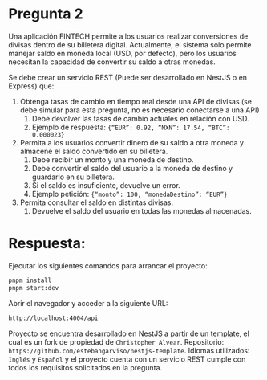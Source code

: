 # Pregunta 2

Una aplicación FINTECH permite a los usuarios realizar conversiones de divisas dentro de su billetera digital. Actualmente, el sistema solo permite manejar saldo en moneda local (USD, por defecto), pero los usuarios necesitan la capacidad de convertir su saldo a otras monedas.

Se debe crear un servicio REST (Puede ser desarrollado en NestJS o en Express) que:

1.	Obtenga tasas de cambio en tiempo real desde una API de divisas (se debe simular para esta pregunta, no es necesario conectarse a una API)
    1.	Debe devolver las tasas de cambio actuales en relación con USD.
    2.	Ejemplo de respuesta: `{“EUR”: 0.92, “MXN”: 17.54, “BTC”: 0.000023}`
2.	Permita a los usuarios convertir dinero de su saldo a otra moneda y almacene el saldo convertido en su billetera.
    1.	Debe recibir un monto y una moneda de destino.
    2.	Debe convertir el saldo del usuario a la moneda de destino y guardarlo en su billetera.
    3.	Si el saldo es insuficiente, devuelve un error.
    4.	Ejemplo petición: `{“monto”: 100, “monedaDestino”: “EUR”}`
3.	Permita consultar el saldo en distintas divisas.
    1.	Devuelve el saldo del usuario en todas las monedas almacenadas.

# Respuesta:

Ejecutar los siguientes comandos para arrancar el proyecto:
```bash
pnpm install
pnpm start:dev
```

Abrir el navegador y acceder a la siguiente URL:
```bash
http://localhost:4004/api
```
Proyecto se encuentra desarrollado en NestJS a partir de un template, el cual es un fork de propiedad de `Christopher Alvear`. Repositorio: `https://github.com/estebangarviso/nestjs-template`.
Idiomas utilizados: `Inglés` y `Español` y el proyecto cuenta con un servicio REST cumple con todos los requisitos solicitados en la pregunta.